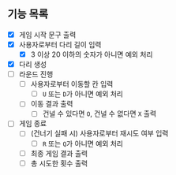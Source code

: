 ## 기능 목록

- [x] 게임 시작 문구 출력
- [x] 사용자로부터 다리 길이 입력
  - [x] 3 이상 20 이하의 숫자가 아니면 예외 처리
- [x] 다리 생성
- [ ] 라운드 진행
  - [ ] 사용자로부터 이동할 칸 입력
    - [ ] `U` 또는 `D`가 아니면 예외 처리
  - [ ] 이동 결과 출력
    - [ ] 건널 수 있다면 `O`, 건널 수 없다면 `X` 출력
- [ ] 게임 종료
  - [ ] (건너기 실패 시) 사용자로부터 재시도 여부 입력
    - [ ] `R` 또는 `Q`가 아니면 예외 처리
  - [ ] 최종 게임 결과 출력
  - [ ] 총 시도한 횟수 출력
